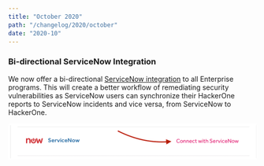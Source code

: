 ```yaml
---
title: "October 2020"
path: "/changelog/2020/october"
date: "2020-10"
---
```


### Bi-directional ServiceNow Integration
We now offer a bi-directional [ServiceNow integration](/programs/servicenow-integration.html) to all Enterprise programs. This will create a better workflow of remediating security vulnerabilities as ServiceNow users can synchronize their HackerOne reports to ServiceNow incidents and vice versa, from ServiceNow to HackerOne. 

![servicenow option](./images/oct_2020_servicenow.png)
